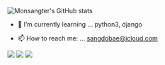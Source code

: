 ![Monsangter's GitHub stats](https://github-readme-stats.vercel.app/api?username=Monsangter&show_icons=true&theme=radical)


- 🌱 I’m currently learning ...
  python3, django
  
- 📫 How to reach me: ...
  sangdobae@icloud.com

<div>
<img src="https://img.shields.io/badge/django-FFFFFF?style=for-the-badge&logo=#092E20&logoColor=000000"/>
<img src="https://img.shields.io/badge/html-FFFFFF?style=for-the-badge&logo=##E34F26&logoColor=000000"/>
<img src="https://img.shields.io/badge/css-FFFFFF?style=for-the-badge&logo=#1572B6&logoColor=000000"/>
</div>
<!--
**Monsangter/Monsangter** is a ✨ _special_ ✨ repository because its `README.md` (this file) appears on your GitHub profile.

Here are some ideas to get you started:

- 🔭 I’m currently working on ...
  python3, django

- 🌱 I’m currently learning ...
  python algorithm

- 👯 I’m looking to collaborate on ...

- 🤔 I’m looking for help with ...

- 💬 Ask me about ...

- 📫 How to reach me: ...
  sangdobae@icloud.com

- 😄 Pronouns: ...

- ⚡ Fun fact: ...

-->

